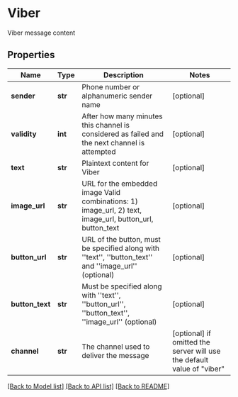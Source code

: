 # Viber

Viber message content
## Properties
Name | Type | Description | Notes
------------ | ------------- | ------------- | -------------
**sender** | **str** | Phone number or alphanumeric sender name | [optional] 
**validity** | **int** | After how many minutes this channel is considered as failed and the next channel is attempted | [optional] 
**text** | **str** | Plaintext content for Viber | [optional] 
**image_url** | **str** | URL for the embedded image    Valid combinations:    1) image_url,    2) text, image_url, button_url, button_text | [optional] 
**button_url** | **str** | URL of the button, must be specified along with &#39;&#39;text&#39;&#39;, &#39;&#39;button_text&#39;&#39; and &#39;&#39;image_url&#39;&#39; (optional) | [optional] 
**button_text** | **str** | Must be specified along with &#39;&#39;text&#39;&#39;, &#39;&#39;button_url&#39;&#39;, &#39;&#39;button_text&#39;&#39;, &#39;&#39;image_url&#39;&#39; (optional) | [optional] 
**channel** | **str** | The channel used to deliver the message | [optional]  if omitted the server will use the default value of "viber"

[[Back to Model list]](../README.md#documentation-for-models) [[Back to API list]](../README.md#documentation-for-api-endpoints) [[Back to README]](../README.md)


